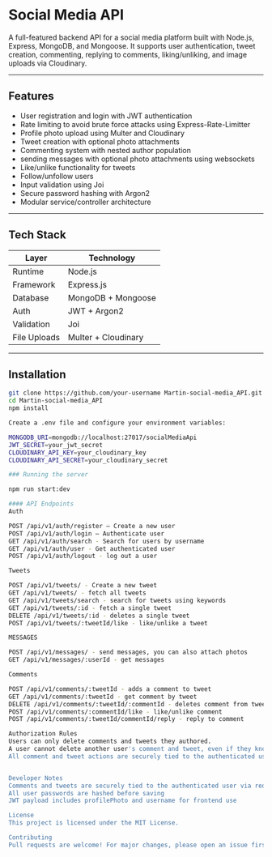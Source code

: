 #  Social Media API

A full-featured backend API for a social media platform built with Node.js, Express, MongoDB, and Mongoose. It supports user authentication, tweet creation, commenting, replying to comments, liking/unliking, and image uploads via Cloudinary.

---

##  Features

-  User registration and login with JWT authentication
-  Rate limiting to avoid brute force attacks using Express-Rate-Limitter
-  Profile photo upload using Multer and Cloudinary
-  Tweet creation with optional photo attachments
-  Commenting system with nested author population
-  sending messages with optional photo attachments using websockets
-  Like/unlike functionality for tweets
-  Follow/unfollow users
-  Input validation using Joi
-  Secure password hashing with Argon2
-  Modular service/controller architecture

---

##  Tech Stack

| Layer         | Technology                     |
|--------------|---------------------------------|
| Runtime       | Node.js                         |
| Framework     | Express.js                      |
| Database      | MongoDB + Mongoose              |
| Auth          | JWT + Argon2                    |
| Validation    | Joi                             |
| File Uploads  | Multer + Cloudinary             |

---

##  Installation

```bash
git clone https://github.com/your-username Martin-social-media_API.git
cd Martin-social-media_API
npm install

Create a .env file and configure your environment variables:

MONGODB_URI=mongodb://localhost:27017/socialMediaApi
JWT_SECRET=your_jwt_secret
CLOUDINARY_API_KEY=your_cloudinary_key
CLOUDINARY_API_SECRET=your_cloudinary_secret

### Running the server

npm run start:dev

#### API Endpoints
Auth

POST /api/v1/auth/register — Create a new user
POST /api/v1/auth/login — Authenticate user
GET /api/v1/auth/search - Search for users by username
GET /api/v1/auth/user - Get authenticated user
POST /api/v1/auth/logout - log out a user

Tweets

POST /api/v1/tweets/ - Create a new tweet
GET /api/v1/tweets/ - fetch all tweets
GET /api/v1/tweets/search - search for tweets using keywords
GET /api/v1/tweets/:id - fetch a single tweet
DELETE /api/v1/tweets/:id - deletes a single tweet
POST /api/v1/tweets/:tweetId/like - like/unlike a tweet

MESSAGES

POST /api/v1/messages/ - send messages, you can also attach photos
GET /api/v1/messages/:userId - get messages 

Comments

POST /api/v1/comments/:tweetId - adds a comment to tweet
GET /api/v1/comments/:tweetId - get comment by tweet
DELETE /api/v1/comments/:tweetId/:commentId - deletes comment from tweet
POST /api/v1/comments/:commentId/like - like/unlike comment
POST /api/v1/comments/:tweetId/commentId/reply - reply to comment

Authorization Rules
Users can only delete comments and tweets they authored.
A user cannot delete another user's comment and tweet, even if they know the comment or tweet ID.
All comment and tweet actions are securely tied to the authenticated user.


Developer Notes
Comments and tweets are securely tied to the authenticated user via req.user.id
All user passwords are hashed before saving
JWT payload includes profilePhoto and username for frontend use

License
This project is licensed under the MIT License.

Contributing
Pull requests are welcome! For major changes, please open an issue first to discuss what you’d like to change.